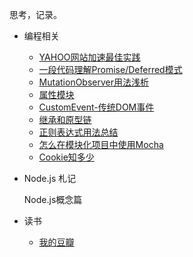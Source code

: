 思考，记录。

- 编程相关

  - [YAHOO网站加速最佳实践](https://github.com/fwon/blog/issues/1)
  - [一段代码理解Promise/Deferred模式](https://github.com/fwon/blog/issues/2)
  - [MutationObserver用法浅析](https://github.com/fwon/blog/issues/5)
  - [属性模块](https://github.com/fwon/blog/issues/6)
  - [CustomEvent-传统DOM事件](https://github.com/fwon/blog/issues/7)
  - [继承和原型链](https://github.com/fwon/blog/issues/8)
  - [正则表达式用法总结](https://github.com/fwon/blog/issues/9)
  - [怎么在模块化项目中使用Mocha](https://github.com/fwon/blog/issues/10)
  - [Cookie知多少](https://github.com/fwon/blog/issues/11)

- Node.js 札记

  Node.js概念篇
  
- 读书

  - [我的豆瓣](http://www.douban.com/people/39652254/)

